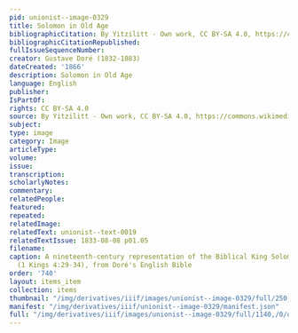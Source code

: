 ```yaml
---
pid: unionist--image-0329
title: Solomon in Old Age
bibliographicCitation: By Yitzilitt - Own work, CC BY-SA 4.0, https://commons.wikimedia.org/w/index.php?curid=107310587
bibliographicCitationRepublished: 
fullIssueSequenceNumber: 
creator: Gustave Doré (1832-1883)
dateCreated: '1866'
description: Solomon in Old Age
language: English
publisher: 
IsPartOf: 
rights: CC BY-SA 4.0
source: By Yitzilitt - Own work, CC BY-SA 4.0, https://commons.wikimedia.org/w/index.php?curid=107310587
subject: 
type: image
category: Image
articleType: 
volume: 
issue: 
transcription: 
scholarlyNotes: 
commentary: 
relatedPeople: 
featured: 
repeated: 
relatedImage: 
relatedText: unionist--text-0019
relatedTextIssue: 1833-08-08 p01.05
filename: 
caption: A nineteenth-century representation of the Biblical King Solomon in old age
  (1 Kings 4:29-34), from Doré's English Bible
order: '740'
layout: items_item
collection: items
thumbnail: "/img/derivatives/iiif/images/unionist--image-0329/full/250,/0/default.jpg"
manifest: "/img/derivatives/iiif/unionist--image-0329/manifest.json"
full: "/img/derivatives/iiif/images/unionist--image-0329/full/1140,/0/default.jpg"
---
```

